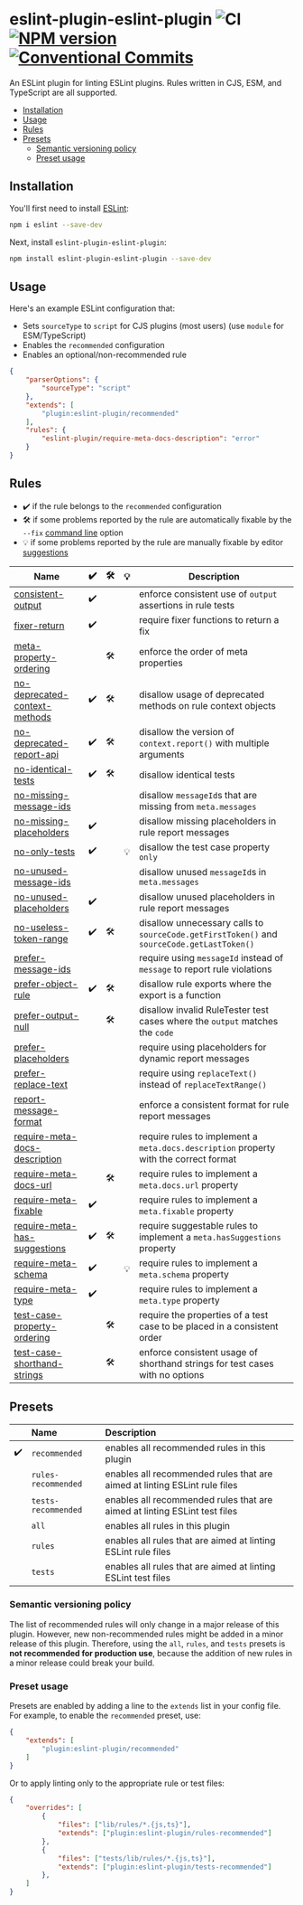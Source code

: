 # eslint-plugin-eslint-plugin ![CI](https://github.com/not-an-aardvark/eslint-plugin-eslint-plugin/workflows/CI/badge.svg) [![NPM version](https://img.shields.io/npm/v/eslint-plugin-eslint-plugin.svg?style=flat)](https://npmjs.org/package/eslint-plugin-eslint-plugin) [![Conventional Commits](https://img.shields.io/badge/Conventional%20Commits-1.0.0-yellow.svg)](https://conventionalcommits.org)

An ESLint plugin for linting ESLint plugins. Rules written in CJS, ESM, and TypeScript are all supported.

<!-- vscode-markdown-toc -->
* [Installation](#Installation)
* [Usage](#Usage)
* [Rules](#Rules)
* [Presets](#Presets)
  * [Semantic versioning policy](#Semanticversioningpolicy)
  * [Preset usage](#Presetusage)

<!-- vscode-markdown-toc-config
	numbering=false
	autoSave=true
	/vscode-markdown-toc-config -->
<!-- /vscode-markdown-toc -->

## <a name='Installation'></a>Installation

You'll first need to install [ESLint](https://eslint.org):

```sh
npm i eslint --save-dev
```

Next, install `eslint-plugin-eslint-plugin`:

```sh
npm install eslint-plugin-eslint-plugin --save-dev
```

## <a name='Usage'></a>Usage

Here's an example ESLint configuration that:

* Sets `sourceType` to `script` for CJS plugins (most users) (use `module` for ESM/TypeScript)
* Enables the `recommended` configuration
* Enables an optional/non-recommended rule

```json
{
    "parserOptions": {
        "sourceType": "script"
    },
    "extends": [
        "plugin:eslint-plugin/recommended"
    ],
    "rules": {
        "eslint-plugin/require-meta-docs-description": "error"
    }
}
```

## <a name='Rules'></a>Rules

* ✔️ if the rule belongs to the `recommended` configuration
* 🛠 if some problems reported by the rule are automatically fixable by the `--fix` [command line](https://eslint.org/docs/user-guide/command-line-interface#fixing-problems) option
* 💡 if some problems reported by the rule are manually fixable by editor [suggestions](https://eslint.org/docs/developer-guide/working-with-rules#providing-suggestions)

<!-- __BEGIN AUTOGENERATED TABLE__ -->
Name | ✔️ | 🛠 | 💡 | Description
----- | ----- | ----- | ----- | -----
[consistent-output](https://github.com/not-an-aardvark/eslint-plugin-eslint-plugin/blob/master/docs/rules/consistent-output.md) | ✔️ |  |  | enforce consistent use of `output` assertions in rule tests
[fixer-return](https://github.com/not-an-aardvark/eslint-plugin-eslint-plugin/blob/master/docs/rules/fixer-return.md) | ✔️ |  |  | require fixer functions to return a fix
[meta-property-ordering](https://github.com/not-an-aardvark/eslint-plugin-eslint-plugin/blob/master/docs/rules/meta-property-ordering.md) |  | 🛠 |  | enforce the order of meta properties
[no-deprecated-context-methods](https://github.com/not-an-aardvark/eslint-plugin-eslint-plugin/blob/master/docs/rules/no-deprecated-context-methods.md) | ✔️ | 🛠 |  | disallow usage of deprecated methods on rule context objects
[no-deprecated-report-api](https://github.com/not-an-aardvark/eslint-plugin-eslint-plugin/blob/master/docs/rules/no-deprecated-report-api.md) | ✔️ | 🛠 |  | disallow the version of `context.report()` with multiple arguments
[no-identical-tests](https://github.com/not-an-aardvark/eslint-plugin-eslint-plugin/blob/master/docs/rules/no-identical-tests.md) | ✔️ | 🛠 |  | disallow identical tests
[no-missing-message-ids](https://github.com/not-an-aardvark/eslint-plugin-eslint-plugin/blob/master/docs/rules/no-missing-message-ids.md) |  |  |  | disallow `messageId`s that are missing from `meta.messages`
[no-missing-placeholders](https://github.com/not-an-aardvark/eslint-plugin-eslint-plugin/blob/master/docs/rules/no-missing-placeholders.md) | ✔️ |  |  | disallow missing placeholders in rule report messages
[no-only-tests](https://github.com/not-an-aardvark/eslint-plugin-eslint-plugin/blob/master/docs/rules/no-only-tests.md) | ✔️ |  | 💡 | disallow the test case property `only`
[no-unused-message-ids](https://github.com/not-an-aardvark/eslint-plugin-eslint-plugin/blob/master/docs/rules/no-unused-message-ids.md) |  |  |  | disallow unused `messageId`s in `meta.messages`
[no-unused-placeholders](https://github.com/not-an-aardvark/eslint-plugin-eslint-plugin/blob/master/docs/rules/no-unused-placeholders.md) | ✔️ |  |  | disallow unused placeholders in rule report messages
[no-useless-token-range](https://github.com/not-an-aardvark/eslint-plugin-eslint-plugin/blob/master/docs/rules/no-useless-token-range.md) | ✔️ | 🛠 |  | disallow unnecessary calls to `sourceCode.getFirstToken()` and `sourceCode.getLastToken()`
[prefer-message-ids](https://github.com/not-an-aardvark/eslint-plugin-eslint-plugin/blob/master/docs/rules/prefer-message-ids.md) |  |  |  | require using `messageId` instead of `message` to report rule violations
[prefer-object-rule](https://github.com/not-an-aardvark/eslint-plugin-eslint-plugin/blob/master/docs/rules/prefer-object-rule.md) | ✔️ | 🛠 |  | disallow rule exports where the export is a function
[prefer-output-null](https://github.com/not-an-aardvark/eslint-plugin-eslint-plugin/blob/master/docs/rules/prefer-output-null.md) |  | 🛠 |  | disallow invalid RuleTester test cases where the `output` matches the `code`
[prefer-placeholders](https://github.com/not-an-aardvark/eslint-plugin-eslint-plugin/blob/master/docs/rules/prefer-placeholders.md) |  |  |  | require using placeholders for dynamic report messages
[prefer-replace-text](https://github.com/not-an-aardvark/eslint-plugin-eslint-plugin/blob/master/docs/rules/prefer-replace-text.md) |  |  |  | require using `replaceText()` instead of `replaceTextRange()`
[report-message-format](https://github.com/not-an-aardvark/eslint-plugin-eslint-plugin/blob/master/docs/rules/report-message-format.md) |  |  |  | enforce a consistent format for rule report messages
[require-meta-docs-description](https://github.com/not-an-aardvark/eslint-plugin-eslint-plugin/blob/master/docs/rules/require-meta-docs-description.md) |  |  |  | require rules to implement a `meta.docs.description` property with the correct format
[require-meta-docs-url](https://github.com/not-an-aardvark/eslint-plugin-eslint-plugin/blob/master/docs/rules/require-meta-docs-url.md) |  | 🛠 |  | require rules to implement a `meta.docs.url` property
[require-meta-fixable](https://github.com/not-an-aardvark/eslint-plugin-eslint-plugin/blob/master/docs/rules/require-meta-fixable.md) | ✔️ |  |  | require rules to implement a `meta.fixable` property
[require-meta-has-suggestions](https://github.com/not-an-aardvark/eslint-plugin-eslint-plugin/blob/master/docs/rules/require-meta-has-suggestions.md) | ✔️ | 🛠 |  | require suggestable rules to implement a `meta.hasSuggestions` property
[require-meta-schema](https://github.com/not-an-aardvark/eslint-plugin-eslint-plugin/blob/master/docs/rules/require-meta-schema.md) | ✔️ |  | 💡 | require rules to implement a `meta.schema` property
[require-meta-type](https://github.com/not-an-aardvark/eslint-plugin-eslint-plugin/blob/master/docs/rules/require-meta-type.md) | ✔️ |  |  | require rules to implement a `meta.type` property
[test-case-property-ordering](https://github.com/not-an-aardvark/eslint-plugin-eslint-plugin/blob/master/docs/rules/test-case-property-ordering.md) |  | 🛠 |  | require the properties of a test case to be placed in a consistent order
[test-case-shorthand-strings](https://github.com/not-an-aardvark/eslint-plugin-eslint-plugin/blob/master/docs/rules/test-case-shorthand-strings.md) |  | 🛠 |  | enforce consistent usage of shorthand strings for test cases with no options
<!-- __END AUTOGENERATED TABLE__ -->

## <a name='Presets'></a>Presets

|   | Name | Description |
|:--|:-----|:------------|
| ✔️ | `recommended` | enables all recommended rules in this plugin |
|   | `rules-recommended` | enables all recommended rules that are aimed at linting ESLint rule files |
|   | `tests-recommended` | enables all recommended rules that are aimed at linting ESLint test files |
|   | `all` | enables all rules in this plugin |
|   | `rules` | enables all rules that are aimed at linting ESLint rule files |
|   | `tests` | enables all rules that are aimed at linting ESLint test files |

### <a name='Semanticversioningpolicy'></a>Semantic versioning policy

The list of recommended rules will only change in a major release of this plugin. However, new non-recommended rules might be added in a minor release of this plugin. Therefore, using the `all`, `rules`, and `tests` presets is **not recommended for production use**, because the addition of new rules in a minor release could break your build.

### <a name='Presetusage'></a>Preset usage

Presets are enabled by adding a line to the `extends` list in your config file. For example, to enable the `recommended` preset, use:

```json
{
    "extends": [
        "plugin:eslint-plugin/recommended"
    ]
}
```

Or to apply linting only to the appropriate rule or test files:

```json
{
    "overrides": [
        {
            "files": ["lib/rules/*.{js,ts}"],
            "extends": ["plugin:eslint-plugin/rules-recommended"]
        },
        {
            "files": ["tests/lib/rules/*.{js,ts}"],
            "extends": ["plugin:eslint-plugin/tests-recommended"]
        },
    ]
}
```
